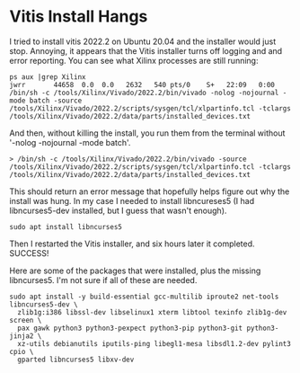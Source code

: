Vitis Install Hangs
===================

I tried to install vitis 2022.2 on Ubuntu 20.04 and the installer would just
stop. Annoying, it appears that the Vitis installer turns off logging and and
error reporting. You can see what Xilinx processes are still running:

```
ps aux |grep Xilinx
jwrr       44658  0.0  0.0   2632   540 pts/0    S+   22:09   0:00 /bin/sh -c /tools/Xilinx/Vivado/2022.2/bin/vivado -nolog -nojournal -mode batch -source /tools/Xilinx/Vivado/2022.2/scripts/sysgen/tcl/xlpartinfo.tcl -tclargs /tools/Xilinx/Vivado/2022.2/data/parts/installed_devices.txt
```

And then, without killing the install, you  run them from the terminal without
'-nolog -nojournal -mode batch'.

```
> /bin/sh -c /tools/Xilinx/Vivado/2022.2/bin/vivado -source /tools/Xilinx/Vivado/2022.2/scripts/sysgen/tcl/xlpartinfo.tcl -tclargs /tools/Xilinx/Vivado/2022.2/data/parts/installed_devices.txt
```

This should return an error message that hopefully helps figure out why the
install was hung. In my case I needed to install libncureses5 (I had
libncurses5-dev installed, but I guess that wasn't enough).

```
sudo apt install libncurses5
```

Then I restarted the Vitis installer, and six hours later it completed. SUCCESS!

Here are some of the packages that were installed, plus the missing libncurses5.
I'm not sure if all of these are needed.

```
sudo apt install -y build-essential gcc-multilib iproute2 net-tools libncurses5-dev \
  zlib1g:i386 libssl-dev libselinux1 xterm libtool texinfo zlib1g-dev screen \
  pax gawk python3 python3-pexpect python3-pip python3-git python3-jinja2 \
  xz-utils debianutils iputils-ping libegl1-mesa libsdl1.2-dev pylint3 cpio \
  gparted libncurses5 libxv-dev
```

